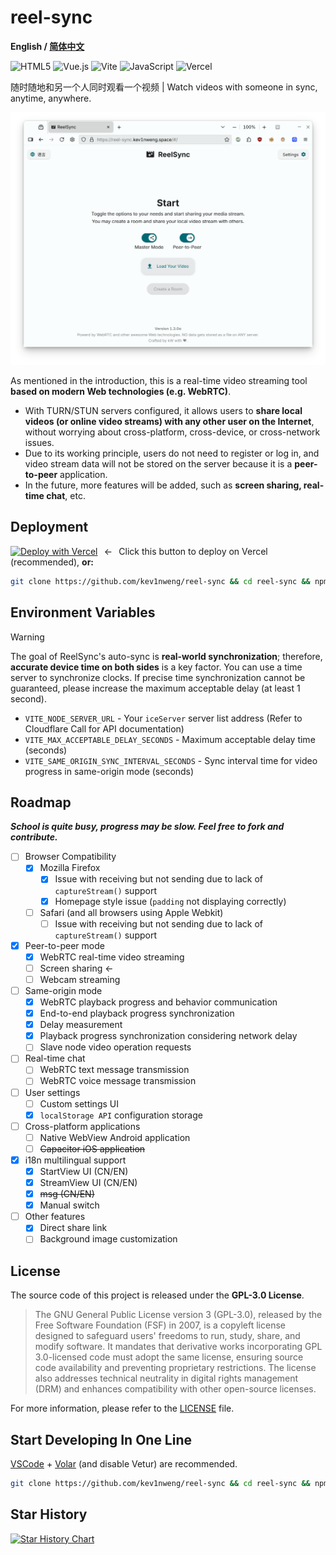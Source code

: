 # reel-sync

**English / [简体中文](README.md)**

![HTML5](https://img.shields.io/badge/html5-%23E34F26.svg?style=for-the-badge&logo=html5&logoColor=white)
![Vue.js](https://img.shields.io/badge/vuejs-%2335495e.svg?style=for-the-badge&logo=vuedotjs&logoColor=%234FC08D)
![Vite](https://img.shields.io/badge/vite-%23646CFF.svg?style=for-the-badge&logo=vite&logoColor=white)
![JavaScript](https://img.shields.io/badge/javascript-%23323330.svg?style=for-the-badge&logo=javascript&logoColor=%23F7DF1E)
![Vercel](https://img.shields.io/badge/vercel-%23000000.svg?style=for-the-badge&logo=vercel&logoColor=white)

随时随地和另一个人同时观看一个视频 | Watch videos with someone in sync, anytime, anywhere.

![ReelSync Screenshot](docs/screenshot.en.png)

As mentioned in the introduction, this is a real-time video streaming tool **based on modern Web technologies (e.g. WebRTC)**.

- With TURN/STUN servers configured, it allows users to **share local videos (or online video streams) with any other user on the Internet**, without worrying about cross-platform, cross-device, or cross-network issues.
- Due to its working principle, users do not need to register or log in, and video stream data will not be stored on the server because it is a **peer-to-peer** application.
- In the future, more features will be added, such as **screen sharing, real-time chat**, etc.

## Deployment

[![Deploy with Vercel](https://vercel.com/button)](https://vercel.com/new/clone?repository-url=https://github.com/kev1nweng/reel-sync&env=VITE_NODE_SERVER_URL&env=VITE_MAX_ACCEPTABLE_DELAY_SECONDS&project-name=reel-sync&repository-name=reel-sync)⠀←⠀Click this button to deploy on Vercel (recommended), **or:**

```bash
git clone https://github.com/kev1nweng/reel-sync && cd reel-sync && npm run build && npm run preview
```

## Environment Variables

> [!Warning]
> The goal of ReelSync's auto-sync is **real-world synchronization**; therefore, **accurate device time on both sides** is a key factor.
> You can use a time server to synchronize clocks.
> If precise time synchronization cannot be guaranteed, please increase the maximum acceptable delay (at least 1 second).

- `VITE_NODE_SERVER_URL` - Your `iceServer` server list address (Refer to Cloudflare Call for API documentation)
- `VITE_MAX_ACCEPTABLE_DELAY_SECONDS` - Maximum acceptable delay time (seconds)
- `VITE_SAME_ORIGIN_SYNC_INTERVAL_SECONDS` - Sync interval time for video progress in same-origin mode (seconds)

## Roadmap

***School is quite busy, progress may be slow. Feel free to fork and contribute.***

- [ ] Browser Compatibility
  - [x] Mozilla Firefox
    - [x] Issue with receiving but not sending due to lack of `captureStream()` support
    - [x] Homepage style issue (`padding` not displaying correctly)
  - [ ] Safari (and all browsers using Apple Webkit)
    - [ ] Issue with receiving but not sending due to lack of `captureStream()` support

- [x] Peer-to-peer mode
  - [x] WebRTC real-time video streaming
  - [ ] Screen sharing ←
  - [ ] Webcam streaming

- [ ] Same-origin mode
  - [x] WebRTC playback progress and behavior communication
  - [x] End-to-end playback progress synchronization
  - [x] Delay measurement
  - [x] Playback progress synchronization considering network delay
  - [ ] Slave node video operation requests

- [ ] Real-time chat
  - [ ] WebRTC text message transmission
  - [ ] WebRTC voice message transmission

- [ ] User settings
  - [ ] Custom settings UI
  - [x] `localStorage API` configuration storage

- [ ] Cross-platform applications
  - [ ] Native WebView Android application
  - [ ] ~~Capacitor iOS application~~

- [x] i18n multilingual support
  - [x] StartView UI (CN/EN)
  - [x] StreamView UI (CN/EN)
  - [x] ~~msg (CN/EN)~~
  - [x] Manual switch

- [ ] Other features
  - [x] Direct share link
  - [ ] Background image customization

## License

The source code of this project is released under the **GPL-3.0 License**.

> The GNU General Public License version 3 (GPL-3.0), released by the Free Software Foundation (FSF) in 2007, is a copyleft license designed to safeguard users' freedoms to run, study, share, and modify software.
> It mandates that derivative works incorporating GPL 3.0-licensed code must adopt the same license, ensuring source code availability and preventing proprietary restrictions.
> The license also addresses technical neutrality in digital rights management (DRM) and enhances compatibility with other open-source licenses.

For more information, please refer to the [LICENSE](LICENSE) file.

## Start Developing In One Line

[VSCode](https://code.visualstudio.com/) + [Volar](https://marketplace.visualstudio.com/items?itemName=Vue.volar) (and disable Vetur) are recommended.

```bash
git clone https://github.com/kev1nweng/reel-sync && cd reel-sync && npm i
```

## Star History

[![Star History Chart](https://api.star-history.com/svg?repos=kev1nweng/reel-sync&type=Date)](https://www.star-history.com/#kev1nweng/reel-sync&Date)

